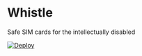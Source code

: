 # Whistle

Safe SIM cards for the intellectually disabled

[![Deploy](https://www.herokucdn.com/deploy/button.svg)](https://heroku.com/deploy)

